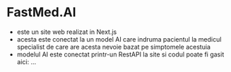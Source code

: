 # FastMed.AI
- este un site web realizat in Next.js
- acesta este conectat la un model AI care indruma pacientul la medicul specialist de care are acesta nevoie bazat pe simptomele acestuia
- modelul AI este conectat printr-un RestAPI la site si codul poate fi gasit aici: ...

